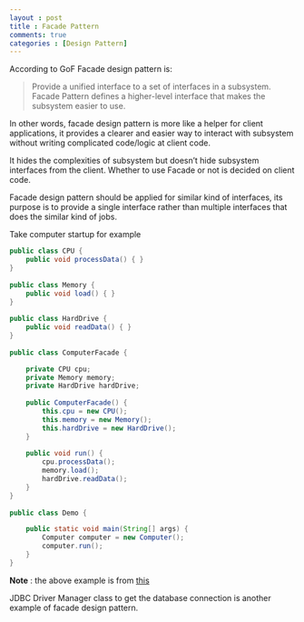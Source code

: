 ```yaml
---
layout : post
title : Facade Pattern
comments: true
categories : [Design Pattern]
---
```


According to GoF Facade design pattern is:

> Provide a unified interface to a set of interfaces in a subsystem. 
> Facade Pattern defines a higher-level interface that makes the subsystem easier to use.

In other words, facade design pattern is more like a helper for client applications, it provides a clearer and easier way
to interact with subsystem without writing complicated code/logic at client code. 

It hides the complexities of subsystem but doesn’t hide subsystem interfaces from the client. 
Whether to use Facade or not is decided on client code.

Facade design pattern should be applied for similar kind of interfaces, 
its purpose is to provide a single interface rather than multiple interfaces that does the similar kind of jobs.

Take computer startup for example

```java
public class CPU {
    public void processData() { }
}
 
public class Memory {
    public void load() { }
}
 
public class HardDrive {
    public void readData() { }
}
 
public class ComputerFacade {

    private CPU cpu;
    private Memory memory;
    private HardDrive hardDrive;
 
    public ComputerFacade() {
        this.cpu = new CPU();
        this.memory = new Memory();
        this.hardDrive = new HardDrive();
    }
 
    public void run() {
        cpu.processData();
        memory.load();
        hardDrive.readData();
    }
}
 
public class Demo {

    public static void main(String[] args) {
        Computer computer = new Computer();
        computer.run();
    }
}
```

**Note** : the above example is from [this](https://www.programcreek.com/2013/02/java-design-pattern-facade/) 

JDBC Driver Manager class to get the database connection is another example of facade design pattern.

